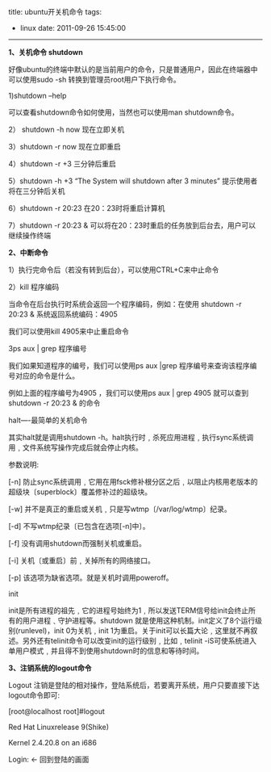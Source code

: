 title: ubuntu开关机命令
tags:
  - linux
date: 2011-09-26 15:45:00
---

**1、关机命令 shutdown**

好像ubuntu的终端中默认的是当前用户的命令，只是普通用户，因此在终端器中可以使用sudo -sh 转换到管理员root用户下执行命令。

1)shutdown &#8211;help

可以查看shutdown命令如何使用，当然也可以使用man shutdown命令。

2） shutdown -h now 现在立即关机

3）shutdown -r now 现在立即重启

4）shutdown -r +3 三分钟后重启

5）shutdown -h +3 &#8220;The System will shutdown after 3 minutes&#8221; 提示使用者将在三分钟后关机

6）shutdown -r 20:23 在20：23时将重启计算机

7）shutdown -r 20:23 &amp; 可以将在20：23时重启的任务放到后台去，用户可以继续操作终端

**2、中断命令**

1）执行完命令后（若没有转到后台），可以使用CTRL+C来中止命令

2）kill 程序编码

当命令在后台执行时系统会返回一个程序编码，例如：在使用 shutdown -r 20:23 &amp; 系统返回系统编码：4905

我们可以使用kill 4905来中止重启命令

3ps aux | grep 程序编号

我们如果知道程序的编号，我们可以使用ps aux |grep 程序编号来查询该程序编号对应的命令是什么。

例如上面的程序编号为4905 ，我们可以使用ps aux | grep 4905 就可以查到 shutdown -r 20:23 &amp; 的命令

halt—-最简单的关机命令

其实halt就是调用shutdown -h。halt执行时﹐杀死应用进程﹐执行sync系统调用﹐文件系统写操作完成后就会停止内核。

参数说明:

[-n] 防止sync系统调用﹐它用在用fsck修补根分区之后﹐以阻止内核用老版本的超级块〔superblock〕覆盖修补过的超级块。

[-w] 并不是真正的重启或关机﹐只是写wtmp〔/var/log/wtmp〕纪录。

[-d] 不写wtmp纪录〔已包含在选项[-n]中〕。

[-f] 没有调用shutdown而强制关机或重启。

[-i] 关机〔或重启〕前﹐关掉所有的网络接口。

[-p] 该选项为缺省选项。就是关机时调用poweroff。

init

init是所有进程的祖先﹐它的进程号始终为1﹐所以发送TERM信号给init会终止所有的用户进程﹑守护进程等。shutdown 就是使用这种机制。init定义了8个运行级别(runlevel)，init 0为关机﹐init 1为重启。关于init可以长篇大论﹐这里就不再叙述。另外还有telinit命令可以改变init的运行级别﹐比如﹐telinit -iS可使系统进入单用户模式﹐并且得不到使用shutdown时的信息和等待时间。

**3、注销系统的logout命令**

Logout 注销是登陆的相对操作，登陆系统后，若要离开系统，用户只要直接下达logout命令即可:

[root@localhost root]#logout

Red Hat Linuxrelease 9(Shike)

Kernel 2.4.20.8 on an i686

Login: ← 回到登陆的画面